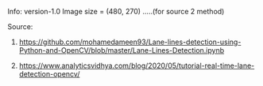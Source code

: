 Info:
version-1.0
Image size = (480, 270) .....(for source 2 method)

Source:
1) https://github.com/mohamedameen93/Lane-lines-detection-using-Python-and-OpenCV/blob/master/Lane-Lines-Detection.ipynb

2) https://www.analyticsvidhya.com/blog/2020/05/tutorial-real-time-lane-detection-opencv/
